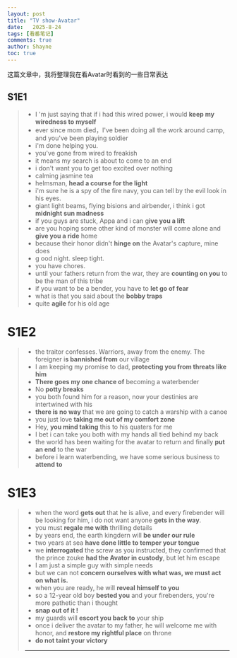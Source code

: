 ```yaml
---
layout: post
title: "TV show-Avatar"
date:   2025-8-24
tags: [看番笔记]
comments: true
author: Shayne
toc: true
---
```

这篇文章中，我将整理我在看Avatar时看到的一些日常表达

<!-- more -->

## S1E1

> * I 'm just saying that if i had this wired power, i would **keep my wiredness to myself**
> * ever since mom died，I've been doing all the work around camp, and you've been playing soldier
> * i'm done helping you.
> * you've gone from wired to freakish
> * it means my search is about to come to an end
> * i don't want you to get too excited over nothing
> * calming jasmine tea
> * helmsman, **head a course for the light**
> * i'm sure he is a spy of the fire navy, you can tell by the evil look in his eyes.
> * giant light beams, flying bisions and airbender, i think i got **midnight sun madness**
> * if you guys are stuck, Appa and i can g**ive you a lift**
> * are you hoping some other kind of monster will come alone and **give you a ride** home
> * because their honor didn't **hinge on** the Avatar's capture, mine does
> * g ood night. sleep tight.
> * you have chores.
> * until your fathers return from the war, they are **counting on you** to be the man of this tribe
> * if you want to be a bender, you have to **let go of fear**
> * what is that you said about the **bobby traps**
> * quite **agile** for his old age

# S1E2

> * the traitor confesses. Warriors,  away from the enemy. The foreigner i**s bannished from** our village
> * I am keeping my promise to dad, **protecting you from threats like him**
> * **There goes my one chance of** becoming a waterbender
> * No **potty breaks**
> * you both found him for a reason, now your destinies are intertwined with his
> * **there is no way** that we are going to catch a warship with a canoe
> * you just love **taking me out of my  comfort zone**
> * Hey, **you mind taking** this to his quaters for me
> * I bet i can take you both with my hands all tied behind my back
> * the world has been waiting for the avatar to return and finally **put an end** to the war
> * before i learn waterbending, we have  some serious business to **attend to**



# S1E3

> * when the word **gets out** that he is alive, and every firebender will be looking  for him, i do not want anyone **gets in the way**.
> * you must **regale me with** thrilling details
> * by years end, the earth kingdern will **be under our rule**
> * two years at sea **have done little to temper your tongue**
> * we **interrogated** the screw as you instructed, they confirmed that the prince zouke **had the Avator in custody**, but let him escape
> * I am just a simple guy with simple needs
> * but we can not **concern ourselves with what was, we must act on what is.**
> * when you are ready, he will **reveal himself to you**
> * so a 12-year old boy **bested you** and your firebenders, you're more pathetic than i thought
> * **snap out of it !**
> * my guards will **escort you back to** your ship
> * once i deliver the avatar to my father, he will welcome me with honor, and **restore my rightful place** on throne
> * **do not taint your victory**
>
> ---
